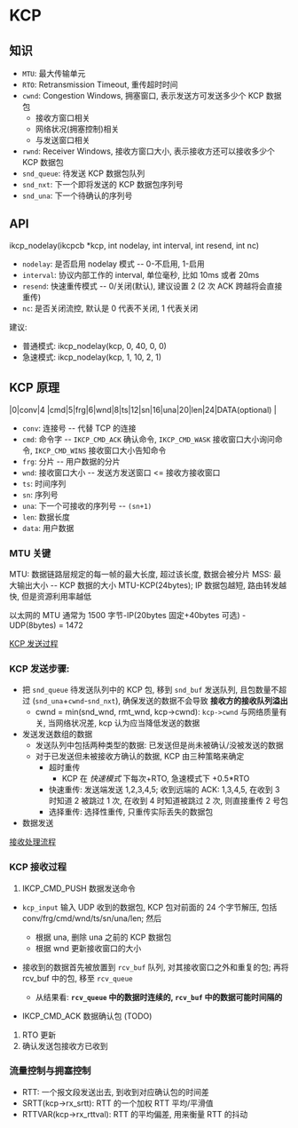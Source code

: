 # KCP

## 知识

- `MTU`: 最大传输单元
- `RTO`: Retransmission Timeout, 重传超时时间
- `cwnd`: Congestion Windows, 拥塞窗口, 表示发送方可发送多少个 KCP 数据包
  - 接收方窗口相关
  - 网络状况(拥塞控制)相关
  - 与发送窗口相关
- `rwnd`: Receiver Windows, 接收方窗口大小, 表示接收方还可以接收多少个 KCP 数据包
- `snd_queue`: 待发送 KCP 数据包队列
- `snd_nxt`: 下一个即将发送的 KCP 数据包序列号
- `snd_una`: 下一个待确认的序列号

## API

ikcp_nodelay(ikcpcb *kcp, int nodelay, int interval, int resend, int nc)

- `nodelay`: 是否启用 nodelay 模式 -- 0-不启用, 1-启用
- `interval`: 协议内部工作的 interval, 单位毫秒, 比如 10ms 或者 20ms
- `resend`: 快速重传模式 -- 0/关闭(默认), 建议设置 2 (2 次 ACK 跨越将会直接重传)
- `nc`: 是否关闭流控, 默认是 0 代表不关闭, 1 代表关闭

建议:
- 普通模式: ikcp_nodelay(kcp, 0, 40, 0, 0)
- 急速模式: ikcp_nodelay(kcp, 1, 10, 2, 1)

## KCP 原理

|0|conv|4 |cmd|5|frg|6|wnd|8|ts|12|sn|16|una|20|len|24|DATA(optional) |

- `conv`: 连接号 -- 代替 TCP 的连接
- `cmd`: 命令字 -- `IKCP_CMD_ACK` 确认命令, `IKCP_CMD_WASK` 接收窗口大小询问命令, `IKCP_CMD_WINS` 接收窗口大小告知命令
- `frg`: 分片 -- 用户数据的分片
- `wnd`: 接收窗口大小 -- 发送方发送窗口 <= 接收方接收窗口
- `ts`: 时间序列
- `sn`: 序列号
- `una`: 下一个可接收的序列号 -- `(sn+1)`
- `len`: 数据长度
- `data`: 用户数据

### MTU 关键

MTU: 数据链路层规定的每一帧的最大长度, 超过该长度, 数据会被分片
MSS: 最大输出大小 -- KCP 数据的大小 MTU-KCP(24bytes); IP 数据包越短, 路由转发越快, 但是资源利用率越低

以太网的 MTU 通常为 1500 字节-IP(20bytes 固定+40bytes 可选) - UDP(8bytes) = 1472

[KCP 发送过程](v2-3f26e148688d8ac664ef47c737a88ad4_hd.jpg)

### KCP 发送步骤:
- 把 `snd_queue` 待发送队列中的 KCP 包, 移到 `snd_buf` 发送队列, 且包数量不超过 (`snd_una`+`cwnd`-`snd_nxt`), 确保发送的数据不会导致 **接收方的接收队列溢出**
  - cwnd = min(snd_wnd, rmt_wnd, kcp->cwnd): `kcp->cwnd` 与网络质量有关, 当网络状况差, kcp 认为应当降低发送的数据
- 发送发送数组的数据
  - 发送队列中包括两种类型的数据: 已发送但是尚未被确认/没被发送的数据
  - 对于已发送但未被接收方确认的数据, KCP 由三种策略来确定
    - 超时重传
      - KCP 在 *快速模式* 下每次+RTO, 急速模式下 +0.5*RTO
    - 快速重传: 发送端发送 1,2,3,4,5; 收到远端的 ACK: 1,3,4,5, 在收到 3 时知道 2 被跳过 1 次, 在收到 4 时知道被跳过 2 次, 则直接重传 2 号包
    - 选择重传: 选择性重传, 只重传实际丢失的数据包
- 数据发送

[接收处理流程](LabImage_3256d4c1f19d4445432fb9ade84eea1d.png)

### KCP 接收过程

1. IKCP_CMD_PUSH 数据发送命令

- `kcp_input` 输入 UDP 收到的数据包, KCP 包对前面的 24 个字节解压, 包括 conv/frg/cmd/wnd/ts/sn/una/len; 然后
  - 根据 una, 删除 una 之前的 KCP 数据包
  - 根据 wnd 更新接收窗口的大小
- 接收到的数据首先被放置到 `rcv_buf` 队列, 对其接收窗口之外和重复的包; 再将 rcv_buf 中的包, 移至 `rcv_queue`
  - 从结果看: **`rcv_queue` 中的数据时连续的, `rcv_buf` 中的数据可能时间隔的**
  
- IKCP_CMD_ACK 数据确认包 (TODO)
1. RTO 更新
2. 确认发送包接收方已收到

### 流量控制与拥塞控制

- RTT: 一个报文段发送出去, 到收到对应确认包的时间差
- SRTT(kcp->rx_srtt): RTT 的一个加权 RTT 平均/平滑值
- RTTVAR(kcp->rx_rttval): RTT 的平均偏差, 用来衡量 RTT 的抖动
